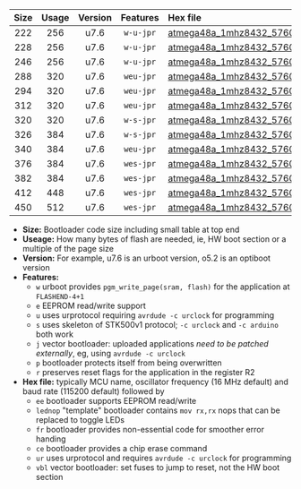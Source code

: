 |Size|Usage|Version|Features|Hex file|
|:-:|:-:|:-:|:-:|:--|
|222|256|u7.6|`w-u-jpr`|[atmega48a_1mhz8432_57600bps_ur_vbl.hex](https://raw.githubusercontent.com/stefanrueger/urboot/main/bootloaders/atmega48a/fcpu_1mhz8432/57600_bps/atmega48a_1mhz8432_57600bps_ur_vbl.hex)|
|228|256|u7.6|`w-u-jpr`|[atmega48a_1mhz8432_57600bps_lednop_ur_vbl.hex](https://raw.githubusercontent.com/stefanrueger/urboot/main/bootloaders/atmega48a/fcpu_1mhz8432/57600_bps/atmega48a_1mhz8432_57600bps_lednop_ur_vbl.hex)|
|246|256|u7.6|`w-u-jpr`|[atmega48a_1mhz8432_57600bps_lednop_fr_ur_vbl.hex](https://raw.githubusercontent.com/stefanrueger/urboot/main/bootloaders/atmega48a/fcpu_1mhz8432/57600_bps/atmega48a_1mhz8432_57600bps_lednop_fr_ur_vbl.hex)|
|288|320|u7.6|`weu-jpr`|[atmega48a_1mhz8432_57600bps_ee_ur_vbl.hex](https://raw.githubusercontent.com/stefanrueger/urboot/main/bootloaders/atmega48a/fcpu_1mhz8432/57600_bps/atmega48a_1mhz8432_57600bps_ee_ur_vbl.hex)|
|294|320|u7.6|`weu-jpr`|[atmega48a_1mhz8432_57600bps_ee_lednop_ur_vbl.hex](https://raw.githubusercontent.com/stefanrueger/urboot/main/bootloaders/atmega48a/fcpu_1mhz8432/57600_bps/atmega48a_1mhz8432_57600bps_ee_lednop_ur_vbl.hex)|
|312|320|u7.6|`weu-jpr`|[atmega48a_1mhz8432_57600bps_ee_lednop_fr_ur_vbl.hex](https://raw.githubusercontent.com/stefanrueger/urboot/main/bootloaders/atmega48a/fcpu_1mhz8432/57600_bps/atmega48a_1mhz8432_57600bps_ee_lednop_fr_ur_vbl.hex)|
|320|320|u7.6|`w-s-jpr`|[atmega48a_1mhz8432_57600bps_vbl.hex](https://raw.githubusercontent.com/stefanrueger/urboot/main/bootloaders/atmega48a/fcpu_1mhz8432/57600_bps/atmega48a_1mhz8432_57600bps_vbl.hex)|
|326|384|u7.6|`w-s-jpr`|[atmega48a_1mhz8432_57600bps_lednop_vbl.hex](https://raw.githubusercontent.com/stefanrueger/urboot/main/bootloaders/atmega48a/fcpu_1mhz8432/57600_bps/atmega48a_1mhz8432_57600bps_lednop_vbl.hex)|
|340|384|u7.6|`weu-jpr`|[atmega48a_1mhz8432_57600bps_ee_lednop_fr_ce_ur_vbl.hex](https://raw.githubusercontent.com/stefanrueger/urboot/main/bootloaders/atmega48a/fcpu_1mhz8432/57600_bps/atmega48a_1mhz8432_57600bps_ee_lednop_fr_ce_ur_vbl.hex)|
|376|384|u7.6|`wes-jpr`|[atmega48a_1mhz8432_57600bps_ee_vbl.hex](https://raw.githubusercontent.com/stefanrueger/urboot/main/bootloaders/atmega48a/fcpu_1mhz8432/57600_bps/atmega48a_1mhz8432_57600bps_ee_vbl.hex)|
|382|384|u7.6|`wes-jpr`|[atmega48a_1mhz8432_57600bps_ee_lednop_vbl.hex](https://raw.githubusercontent.com/stefanrueger/urboot/main/bootloaders/atmega48a/fcpu_1mhz8432/57600_bps/atmega48a_1mhz8432_57600bps_ee_lednop_vbl.hex)|
|412|448|u7.6|`wes-jpr`|[atmega48a_1mhz8432_57600bps_ee_lednop_fr_vbl.hex](https://raw.githubusercontent.com/stefanrueger/urboot/main/bootloaders/atmega48a/fcpu_1mhz8432/57600_bps/atmega48a_1mhz8432_57600bps_ee_lednop_fr_vbl.hex)|
|450|512|u7.6|`wes-jpr`|[atmega48a_1mhz8432_57600bps_ee_lednop_fr_ce_vbl.hex](https://raw.githubusercontent.com/stefanrueger/urboot/main/bootloaders/atmega48a/fcpu_1mhz8432/57600_bps/atmega48a_1mhz8432_57600bps_ee_lednop_fr_ce_vbl.hex)|

- **Size:** Bootloader code size including small table at top end
- **Useage:** How many bytes of flash are needed, ie, HW boot section or a multiple of the page size
- **Version:** For example, u7.6 is an urboot version, o5.2 is an optiboot version
- **Features:**
  + `w` urboot provides `pgm_write_page(sram, flash)` for the application at `FLASHEND-4+1`
  + `e` EEPROM read/write support
  + `u` uses urprotocol requiring `avrdude -c urclock` for programming
  + `s` uses skeleton of STK500v1 protocol; `-c urclock` and `-c arduino` both work
  + `j` vector bootloader: uploaded applications *need to be patched externally*, eg, using `avrdude -c urclock`
  + `p` bootloader protects itself from being overwritten
  + `r` preserves reset flags for the application in the register R2
- **Hex file:** typically MCU name, oscillator frequency (16 MHz default) and baud rate (115200 default) followed by
  + `ee` bootloader supports EEPROM read/write
  + `lednop` "template" bootloader contains `mov rx,rx` nops that can be replaced to toggle LEDs
  + `fr` bootloader provides non-essential code for smoother error handing
  + `ce` bootloader provides a chip erase command
  + `ur` uses urprotocol and requires `avrdude -c urclock` for programming
  + `vbl` vector bootloader: set fuses to jump to reset, not the HW boot section
